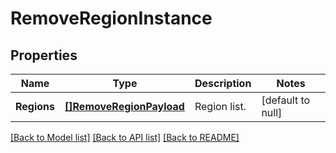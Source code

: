 # RemoveRegionInstance

## Properties
Name | Type | Description | Notes
------------ | ------------- | ------------- | -------------
**Regions** | [**[]RemoveRegionPayload**](RemoveRegionPayload.md) | Region list. | [default to null]

[[Back to Model list]](../README.md#documentation-for-models) [[Back to API list]](../README.md#documentation-for-api-endpoints) [[Back to README]](../README.md)

